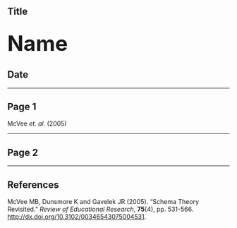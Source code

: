 ## Title
## <font size="20" >Name</font>
## Date


------
## Page 1

McVee _et. al._ (2005)    

------
## Page 2
       

------
## References
<p>McVee MB, Dunsmore K and Gavelek JR (2005).
&ldquo;Schema Theory Revisited.&rdquo;
<EM>Review of Educational Research</EM>, <B>75</B>(4), pp. 531-566.
<a href="http://dx.doi.org/10.3102/00346543075004531">http://dx.doi.org/10.3102/00346543075004531</a>.


